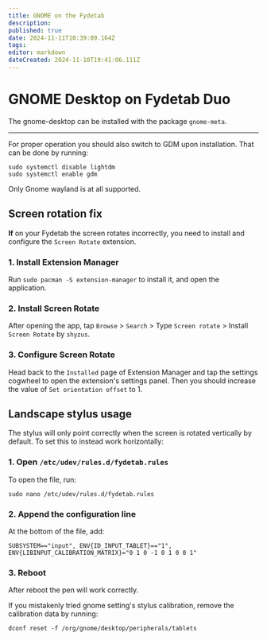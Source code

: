 ```yaml
---
title: GNOME on the Fydetab
description: 
published: true
date: 2024-11-11T10:39:09.164Z
tags: 
editor: markdown
dateCreated: 2024-11-10T19:41:06.111Z
---
```


# GNOME Desktop on Fydetab Duo

The gnome-desktop can be installed with the package `gnome-meta`.

---

For proper operation you should also switch to GDM upon installation. That can be done by running:
```
sudo systemctl disable lightdm
sudo systemctl enable gdm
```

Only Gnome wayland is at all supported.

## Screen rotation fix
**If** on your Fydetab the screen rotates incorrectly, you need to install and configure the `Screen Rotate` extension.

### 1. Install Extension Manager
Run `sudo pacman -S extension-manager` to install it, and open the application.

### 2. Install Screen Rotate
After opening the app, tap `Browse` > `Search` > Type `Screen rotate` > Install `Screen Rotate` by `shyzus`.

### 3. Configure Screen Rotate
Head back to the `Installed` page of Extension Manager and tap the settings cogwheel to open the extension's settings panel.
Then you should increase the value of `Set orientation offset` to 1.

## Landscape stylus usage
The stylus will only point correctly when the screen is rotated vertically by default.
To set this to instead work horizontally:

### 1. Open `/etc/udev/rules.d/fydetab.rules`
To open the file, run:
```
sudo nano /etc/udev/rules.d/fydetab.rules
```

### 2. Append the configuration line
At the bottom of the file, add:
```
SUBSYSTEM=="input", ENV{ID_INPUT_TABLET}=="1", ENV{LIBINPUT_CALIBRATION_MATRIX}="0 1 0 -1 0 1 0 0 1"
```

### 3. Reboot
After reboot the pen will work correctly.

If you mistakenly tried gnome setting's stylus calibration, remove the calibration data by running:
```
dconf reset -f /org/gnome/desktop/peripherals/tablets
```
